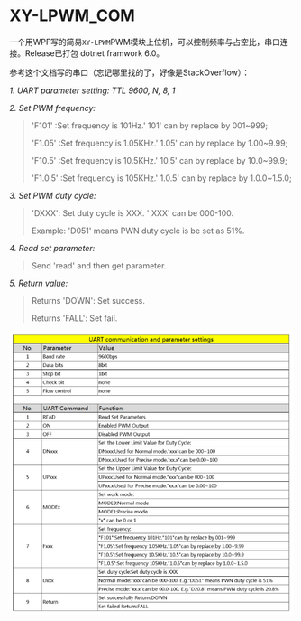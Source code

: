 # XY-LPWM_COM

一个用WPF写的简易`XY-LPWM`PWM模块上位机，可以控制频率与占空比，串口连接。Release已打包 dotnet framwork 6.0。

参考这个文档写的串口（忘记哪里找的了，好像是StackOverflow）：

*1. UART parameter setting: TTL 9600, N, 8, 1*

*2. Set PWM frequency:*

> 'F101' :Set frequency is 101Hz.' 101' can by replace by 001~999;
>
> 'F1.05' :Set frequency is 1.05KHz.' 1.05' can by replace by 1.00~9.99;
>
> 'F10.5' :Set frequency is 10.5KHz.' 10.5' can by replace by 10.0~99.9;
>
> 'F1.0.5' :Set frequency is 105KHz.' 1.0.5' can by replace by 1.0.0~1.5.0;

*3. Set PWM duty cycle:*

> 'DXXX': Set duty cycle is XXX. ' XXX' can be 000-100.
>
> Example: 'D051' means PWN duty cycle is be set as 51%.

*4. Read set parameter:*

> Send 'read' and then get parameter.

*5. Return value:*

> Returns 'DOWN': Set success.
>
> Returns 'FALL': Set fail.

![bvELW-1700181457526-4](./README.assets/bvELW-1700181457526-4-1700278788718-1.jpg)